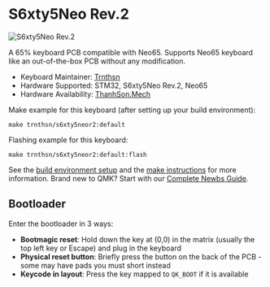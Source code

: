 # S6xty5Neo Rev.2

![S6xty5Neo Rev.2](https://imgur.com/C6X3fCI.png)


A 65% keyboard PCB compatible with Neo65. Supports Neo65 keyboard like an out-of-the-box PCB without any modification.


* Keyboard Maintainer: [Trnthsn](https://github.com/trnthsn)
* Hardware Supported: STM32, S6xty5Neo Rev.2, Neo65
* Hardware Availability: [ThanhSon.Mech](https://www.facebook.com/ThanhSon.mech)

Make example for this keyboard (after setting up your build environment):

    make trnthsn/s6xty5neor2:default

Flashing example for this keyboard:

    make trnthsn/s6xty5neor2:default:flash

See the [build environment setup](https://docs.qmk.fm/#/getting_started_build_tools) and the [make instructions](https://docs.qmk.fm/#/getting_started_make_guide) for more information. Brand new to QMK? Start with our [Complete Newbs Guide](https://docs.qmk.fm/#/newbs).

## Bootloader

Enter the bootloader in 3 ways:

* **Bootmagic reset**: Hold down the key at (0,0) in the matrix (usually the top left key or Escape) and plug in the keyboard
* **Physical reset button**: Briefly press the button on the back of the PCB - some may have pads you must short instead
* **Keycode in layout**: Press the key mapped to `QK_BOOT` if it is available
